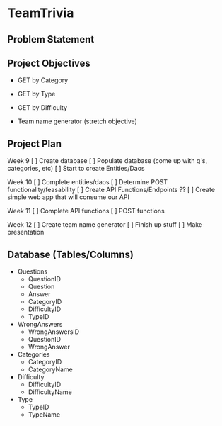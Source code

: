 # TeamTrivia

## Problem Statement


## Project Objectives
* GET by Category
* GET by Type
* GET by Difficulty

* Team name generator (stretch objective)

## Project Plan
Week 9
[ ] Create database
[ ] Populate database (come up with q's, categories, etc)
[ ] Start to create Entities/Daos

Week 10
[ ] Complete entities/daos
[ ] Determine POST functionality/feasability
[ ] Create API Functions/Endpoints ??
[ ] Create simple web app that will consume our API

Week 11
[ ] Complete API functions
[ ] POST functions

Week 12
[ ] Create team name generator
[ ] Finish up stuff
[ ] Make presentation

## Database (Tables/Columns)
* Questions
  * QuestionID
  * Question
  * Answer
  * CategoryID
  * DifficultyID
  * TypeID
* WrongAnswers
  * WrongAnswersID
  * QuestionID
  * WrongAnswer
* Categories
  * CategoryID
  * CategoryName
* Difficulty
  * DifficultyID
  * DifficultyName
* Type
  * TypeID
  * TypeName
